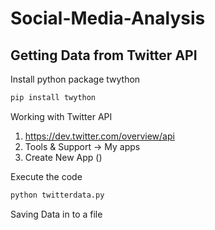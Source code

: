 # Social-Media-Analysis
## Getting Data from Twitter API
Install python package twython
```python
pip install twython
```
Working with Twitter API
1. https://dev.twitter.com/overview/api
2. Tools & Support -> My apps
3. Create New App
   ()



Execute the code
```python
python twitterdata.py
```
Saving Data in to a file
```python twitterdata.py > tweets.txt
```

